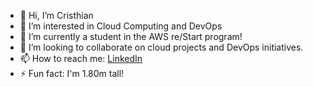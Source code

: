 - 👋 Hi, I’m Cristhian
- 👀 I’m interested in Cloud Computing and DevOps
- 🌱 I’m currently a student in the AWS re/Start program!
- 💞️ I’m looking to collaborate on cloud projects and DevOps initiatives.
- 📫 How to reach me: [LinkedIn](https://www.linkedin.com/in/cristhian-becerra-espinoza/)
- ⚡ Fun fact: I'm 1.80m tall!

<!---
cbecerrae/cbecerrae is a ✨ special ✨ repository because its `README.md` (this file) appears on your GitHub profile.
You can click the Preview link to take a look at your changes.
--->
